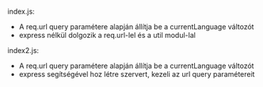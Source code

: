 index.js:
 - A req.url query paramétere alapján állítja be a currentLanguage változót
 - express nélkül dolgozik a req.url-lel és a util modul-lal
 
 
index2.js:
 - A req.url query paramétere alapján állítja be a currentLanguage változót
 - express segítségével hoz létre szervert, kezeli az url query paramétereit
